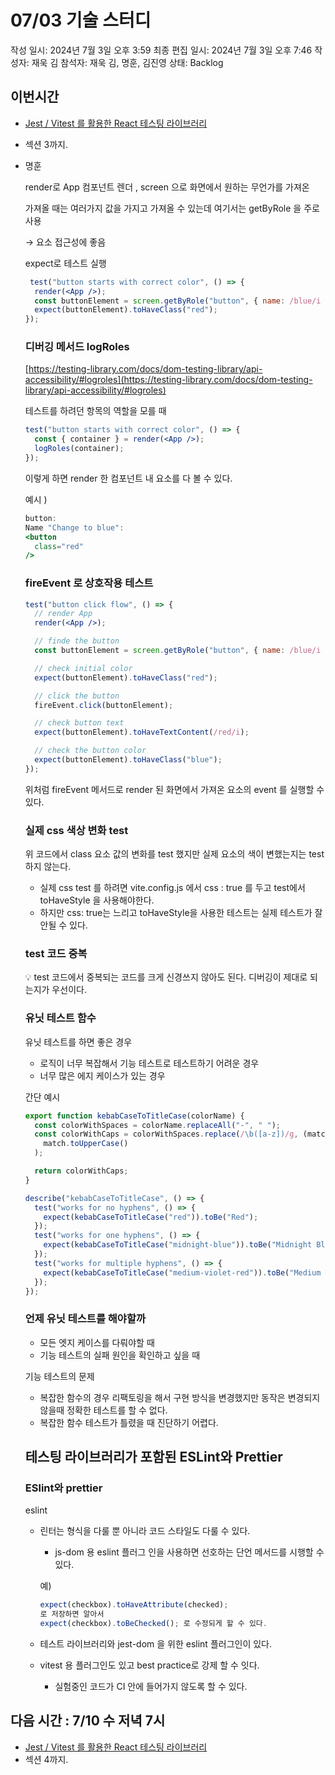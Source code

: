 # 07/03 기술 스터디

작성 일시: 2024년 7월 3일 오후 3:59
최종 편집 일시: 2024년 7월 3일 오후 7:46
작성자: 재욱 김
참석자: 재욱 김, 명훈, 김진영
상태: Backlog

## 이번시간

- [Jest / Vitest 를 활용한 React 테스팅 라이브러리](https://www.udemy.com/course/jest-testing-library/)
- 섹션 3까지.

- 명훈
    
    render로 App 컴포넌트 렌더 , screen 으로 화면에서 원하는 무언가를 가져온 
    
    가져올 때는 여러가지 값을 가지고 가져올 수 있는데 여기서는 getByRole 을 주로 사용 
    
    → 요소 접근성에 좋음 
    
    expect로 테스트 실행 
    
    ```jsx
     test("button starts with correct color", () => {
      render(<App />);
      const buttonElement = screen.getByRole("button", { name: /blue/i });
      expect(buttonElement).toHaveClass("red");
    });
    ```
    
    ### 디버깅 메서드 logRoles
    
    [https://testing-library.com/docs/dom-testing-library/api-accessibility/#logroles](https://testing-library.com/docs/dom-testing-library/api-accessibility/#logroles) 
    
    테스트를 하려던 항목의 역할을 모를 때  
    
    ```jsx
    test("button starts with correct color", () => {
      const { container } = render(<App />);
      logRoles(container);
    });
    
    ```
    
    이렇게 하면 render 한 컴포넌트 내 요소를 다 볼 수 있다. 
    
    예시 )
    
    ```jsx
    button:
    Name "Change to blue":
    <button
      class="red"
    />
    ```
    
    ### fireEvent 로 상호작용 테스트
    
    ```jsx
    test("button click flow", () => {
      // render App
      render(<App />);
    
      // finde the button
      const buttonElement = screen.getByRole("button", { name: /blue/i });
    
      // check initial color
      expect(buttonElement).toHaveClass("red");
    
      // click the button
      fireEvent.click(buttonElement);
    
      // check button text
      expect(buttonElement).toHaveTextContent(/red/i);
    
      // check the button color
      expect(buttonElement).toHaveClass("blue");
    });
    
    ```
    
    위처럼 fireEvent 메서드로 render 된 화면에서 가져온 요소의 event 를 실행할 수 있다. 
    
    ### 실제 css 색상 변화 test
    
    위 코드에서 class 요소 값의 변화를 test 했지만 실제 요소의 색이 변했는지는 test 하지 않는다. 
    
    - 실제 css test 를 하려면 vite.config.js 에서 css : true 를 두고 test에서 toHaveStyle 을 사용해야한다.
    - 하지만 css: true는 느리고 toHaveStyle을 사용한 테스트는 실제 테스트가 잘 안될 수 있다.
    
    ### test 코드 중복
    
    <aside>
    💡 test 코드에서 중복되는 코드를 크게 신경쓰지 않아도 된다.  디버깅이 제대로 되는지가 우선이다.
    
    </aside>
    
    ### 유닛 테스트 함수
    
    유닛 테스트를 하면 좋은 경우 
    
    - 로직이 너무 복잡해서 기능 테스트로 테스트하기 어려운 경우
    - 너무 많은 에지 케이스가 있는 경우
    
    간단 예시
    
    ```jsx
    export function kebabCaseToTitleCase(colorName) {
      const colorWithSpaces = colorName.replaceAll("-", " ");
      const colorWithCaps = colorWithSpaces.replace(/\b([a-z])/g, (match) =>
        match.toUpperCase()
      );
    
      return colorWithCaps;
    }
    
    describe("kebabCaseToTitleCase", () => {
      test("works for no hyphens", () => {
        expect(kebabCaseToTitleCase("red")).toBe("Red");
      });
      test("works for one hyphens", () => {
        expect(kebabCaseToTitleCase("midnight-blue")).toBe("Midnight Blue");
      });
      test("works for multiple hyphens", () => {
        expect(kebabCaseToTitleCase("medium-violet-red")).toBe("Medium Violet Red");
      });
    });
    
    ```
    
    ### 언제 유닛 테스트를 해야할까
    
    - 모든 엣지 케이스를 다뤄야할 때
    - 기능 테스트의 실패 원인을 확인하고 싶을 때
    
    기능 테스트의 문제 
    
    - 복잡한 함수의 경우 리팩토링을 해서 구현 방식을 변경했지만 동작은 변경되지 않을때 정확한 테스트를 할 수 없다.
    - 복잡한 함수 테스트가 틀렸을 때 진단하기 어렵다.
    
    ## 테스팅 라이브러리가 포함된 ESLint와 Prettier
    
    ### ESlint와 prettier
    
    eslint
    
    - 린터는 형식을 다룰 뿐 아니라 코드 스타일도 다룰 수 있다.
        - js-dom 용 eslint 플러그 인을 사용하면 선호하는 단언 메서드를 시행할 수 있다.
        
        예) 
        
        ```jsx
        expect(checkbox).toHaveAttribute(checked);
        로 저장하면 알아서  
        expect(checkbox).toBeChecked(); 로 수정되게 할 수 있다. 
        ```
        
    - 테스트 라이브러리와 jest-dom 을 위한 eslint 플러그인이 있다.
    - vitest 용 플러그인도 있고 best practice로 강제 할 수 잇다.
        - 실험중인 코드가 CI 안에 들어가지 않도록 할 수 있다.
        
    

## 다음 시간 :   7/10 수  저녁 7시

- [Jest / Vitest 를 활용한 React 테스팅 라이브러리](https://www.udemy.com/course/jest-testing-library/)
- 섹션 4까지.
